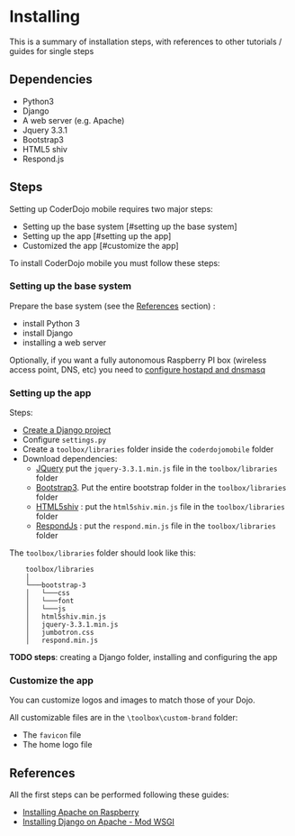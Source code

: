 # Installing

This is a summary of installation steps, with references to other tutorials / guides for single steps

## Dependencies

- Python3
- Django
- A web server (e.g. Apache)
- Jquery 3.3.1
- Bootstrap3
- HTML5 shiv
- Respond.js

## Steps

Setting up CoderDojo mobile requires two major steps:

- Setting up the base system [#setting up the base system]
- Setting up the app [#setting up the app]
- Customized the app [#customize the app]

To install CoderDojo mobile you must follow these steps:

### Setting up the base system 

Prepare the base system (see the [References](#references) section) :
- install Python 3
- install Django 
- installing a web server

Optionally, if you want a fully autonomous Raspberry PI box (wireless access point, DNS, etc) you need to [configure hostapd and dnsmasq](https://www.raspberrypi.org/documentation/configuration/wireless/access-point.md)

### Setting up the app

Steps:

- [Create a Django project](https://docs.djangoproject.com/en/2.0/intro/tutorial01/#creating-a-project) 
- Configure `settings.py`
- Create a `toolbox/libraries` folder inside the `coderdojomobile` folder
- Download dependencies:
	- [JQuery](https://jquery.com/) put the `jquery-3.3.1.min.js` file in the `toolbox/libraries` folder
	- [Bootstrap3](https://getbootstrap.com/docs/3.3/). Put the entire bootstrap folder in the `toolbox/libraries` folder
	- [HTML5shiv](https://oss.maxcdn.com/html5shiv/3.7.3/html5shiv.min.js) : put the  `html5shiv.min.js` file in the `toolbox/libraries` folder
	- [RespondJs](https://oss.maxcdn.com/respond/1.4.2/respond.min.js) : put the `respond.min.js` file in the `toolbox/libraries` folder

The `toolbox/libraries` folder should look like this:

```
	toolbox/libraries
	│
	└───bootstrap-3
	│   └───css
	│   └───font
	│   └───js
	│   html5shiv.min.js
	│   jquery-3.3.1.min.js
	│   jumbotron.css
	│   respond.min.js
```

**TODO steps**: creating a Django folder, installing and configuring the app

### Customize the app

You can customize logos and images to match those of your Dojo.

All customizable files are in the `\toolbox\custom-brand` folder:

- The `favicon` file 
- The home logo file 

## References

All the first steps can be performed following these guides:

- [Installing Apache on Raspberry](https://www.raspberrypi.org/documentation/remote-access/web-server/apache.md)
- [Installing Django on Apache - Mod WSGI](https://www.digitalocean.com/community/tutorials/how-to-serve-django-applications-with-apache-and-mod_wsgi-on-debian-8)

